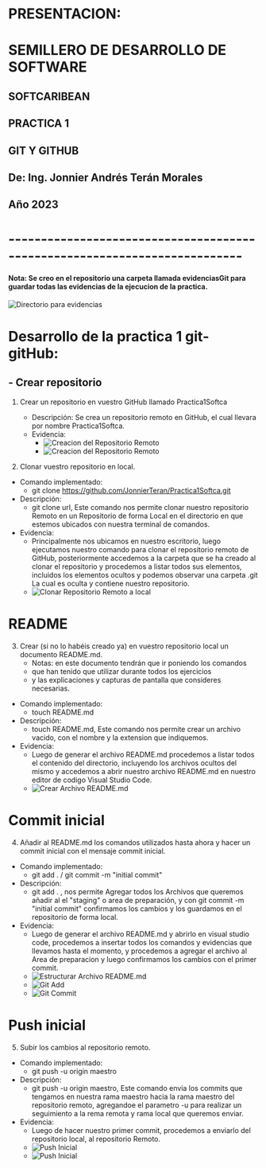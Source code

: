 # PRESENTACION:
# SEMILLERO DE DESARROLLO DE SOFTWARE
## SOFTCARIBEAN
## PRACTICA 1
## GIT Y GITHUB

## De: Ing. Jonnier Andrés Terán Morales
## Año 2023

# --------------------------------------------------------------------------
#### Nota: Se creo en el repositorio una carpeta llamada evidenciasGit para guardar todas las evidencias de la ejecucion de la practica.
![Directorio para evidencias](./EvidenciasGit/DirectorioEvidenciasGit.PNG)


# Desarrollo de la practica 1 git-gitHub:
## - Crear repositorio
1. Crear un repositorio en vuestro GitHub llamado Practica1Softca
    - Descripción: Se crea un repositorio remoto en GitHub, el cual   llevara por nombre Practica1Softca.	
    - Evidencia: 
        - ![Creacion del Repositorio Remoto](./EvidenciasGit/CrearRepositorio1.png)
        - ![Creacion del Repositorio Remoto](./EvidenciasGit/RespositorioCreado.png)

2. Clonar vuestro repositorio en local.
-	Comando implementado:  
    - git clone https://github.com/JonnierTeran/Practica1Softca.git
-	Descripción: 
    - git clone url, Este comando nos permite clonar nuestro repositorio Remoto en un Repositorio de forma Local en el directorio en que estemos ubicados con nuestra terminal de comandos.
-	Evidencia: 
    - Principalmente nos ubicamos en nuestro escritorio, luego ejecutamos nuestro comando para clonar el repositorio remoto de GitHub, posteriormente accedemos a la carpeta que se ha creado al clonar el repositorio y procedemos a listar todos sus elementos, incluidos los elementos ocultos y podemos observar una carpeta .git La cual es oculta y contiene nuestro repositorio.
    - ![Clonar  Repositorio Remoto a local](./EvidenciasGit/ClonarRepositorio.png)

# README
3. Crear (si no lo habéis creado ya) en vuestro repositorio local un documento README.md.
    * Notas: en este documento tendrán que ir poniendo los comandos
    * que han tenido que utilizar durante todos los ejercicios
    * y las explicaciones y capturas de pantalla que consideres necesarias.

-  Comando implementado:  
    - touch README.md
-	Descripción: 
    - touch README.md, Este comando nos permite crear un archivo vacido, con el nombre y la extension que indiquemos.
-	Evidencia: 
    - Luego de generar el archivo README.md procedemos a listar todos el contenido del directorio, incluyendo los archivos ocultos del mismo y accedemos a abrir nuestro archivo README.md en nuestro editor de codigo Visual Studio Code.
    - ![Crear Archivo README.md](./EvidenciasGit/CreacionReadme.PNG)

# Commit inicial
4. Añadir al README.md los comandos utilizados hasta ahora y hacer un commit inicial con el mensaje commit inicial.
-  Comando implementado:  
    - git add . / git commit -m "initial commit"
-	Descripción: 
    - git add . , nos permite Agregar todos los Archivos que queremos añadir al el "staging" o area de preparación, y con git commit -m "initial commit" confirmamos los cambios y los guardamos en el repositorio de forma local.
-	Evidencia: 
    - Luego de generar el archivo README.md y abrirlo en visual studio code, procedemos a insertar todos los comandos y evidencias que llevamos hasta el momento, y procedemos a agregar el archivo al Area de preparacion y luego confirmamos los cambios con el primer commit.
    - ![Estructurar Archivo README.md](./EvidenciasGit/EstructuraReadme.PNG)
    - ![Git Add](./EvidenciasGit/gitadd.PNG)
    - ![Git Commit](./EvidenciasGit/gitcommit.PNG)

# Push inicial
5. Subir los cambios al repositorio remoto.
-  Comando implementado:  
    - git push -u origin maestro
-	Descripción: 
    - git push -u origin maestro, Este comando envia los commits que tengamos en nuestra rama maestro hacia la rama maestro del repositorio remoto, agregandoe el parametro -u para realizar un seguimiento a la rema remota y rama local que queremos enviar. 
-	Evidencia: 
    - Luego de hacer nuestro primer commit, procedemos a enviarlo  del repositorio local, al repositorio Remoto.
    - ![Push Inicial](./EvidenciasGit/gitpush.PNG)
    - ![Push Inicial](./EvidenciasGit/pushremoto.PNG)


